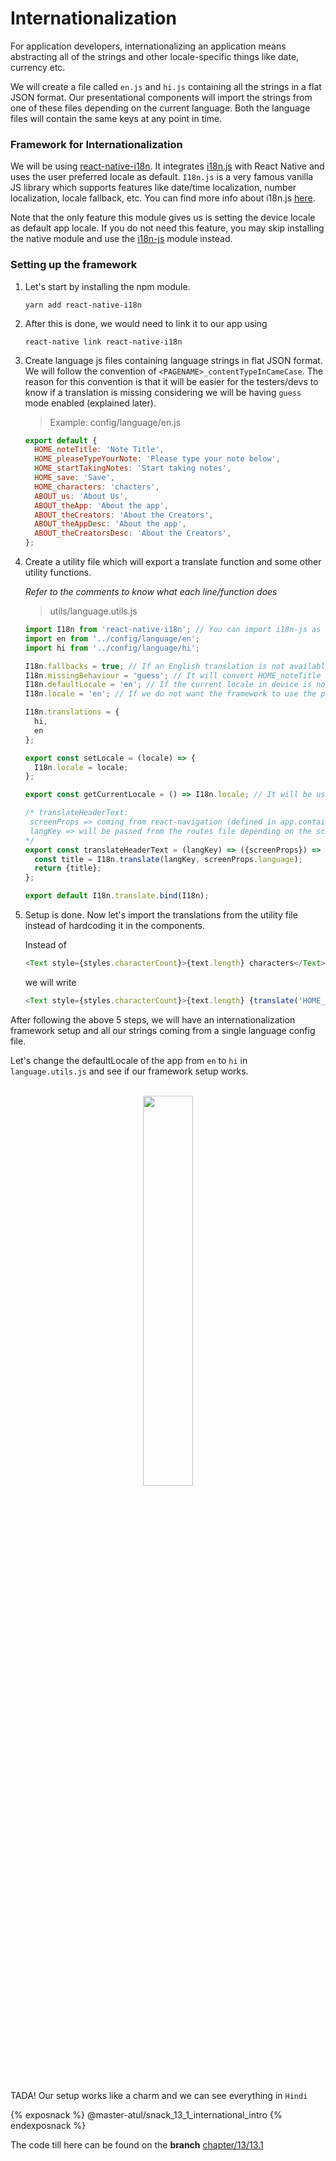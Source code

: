 # Internationalization

For application developers, internationalizing an application means abstracting all of the strings and other locale-specific things like date, currency etc.

We will create a file called `en.js` and `hi.js` containing all the strings in a flat JSON format. Our presentational components will import the strings from one of these files depending on the current language. Both the language files will contain the same keys at any point in time.


### Framework for Internationalization

We will be using [react-native-i18n](https://www.npmjs.com/package/react-native-i18n). It integrates [i18n.js](https://github.com/fnando/i18n-js) with React Native and uses the user preferred locale as default. `I18n.js` is a very famous vanilla JS library which supports features like date/time localization, number localization, locale fallback, etc. You can find more info about i18n.js [here](https://github.com/fnando/i18n-js).

Note that the only feature this module gives us is setting the device locale as default app locale. If you do not need this feature, you may skip installing the native module and use the [i18n-js](https://www.npmjs.com/package/i18n-js) module instead.

### Setting up the framework

1. Let's start by installing the npm module.

    `yarn add react-native-i18n`

2. After this is done, we would need to link it to our app using

    `react-native link react-native-i18n`

3. Create language js files containing language strings in flat JSON format. We will follow the convention of `<PAGENAME>_contentTypeInCameCase`. The reason for this convention is that it will be easier for the testers/devs to know if a translation is missing considering we will be having `guess` mode enabled (explained later).

    >Example: config/language/en.js

    ```js
    export default {
      HOME_noteTitle: 'Note Title',
      HOME_pleaseTypeYourNote: 'Please type your note below',
      HOME_startTakingNotes: 'Start taking notes',
      HOME_save: 'Save',
      HOME_characters: 'chacters',
      ABOUT_us: 'About Us',
      ABOUT_theApp: 'About the app',
      ABOUT_theCreators: 'About the Creators',
      ABOUT_theAppDesc: 'About the app',
      ABOUT_theCreatorsDesc: 'About the Creators',
    };
    ```
4. Create a utility file which will export a translate function and some other utility functions.

    *Refer to the comments to know what each line/function does*
    >utils/language.utils.js

    ```js
    import I18n from 'react-native-i18n'; // You can import i18n-js as well if you don't want the app to set default locale from the device locale.
    import en from '../config/language/en';
    import hi from '../config/language/hi';

    I18n.fallbacks = true; // If an English translation is not available in en.js, it will look inside hi.js
    I18n.missingBehaviour = 'guess'; // It will convert HOME_noteTitle to "HOME note title" if the value of HOME_noteTitle doesn't exist in any of the translation files.
    I18n.defaultLocale = 'en'; // If the current locale in device is not en or hi
    I18n.locale = 'en'; // If we do not want the framework to use the phone's locale by default

    I18n.translations = {
      hi,
      en
    };

    export const setLocale = (locale) => {
      I18n.locale = locale;
    };

    export const getCurrentLocale = () => I18n.locale; // It will be used to define intial language state in reducer.

    /* translateHeaderText:
     screenProps => coming from react-navigation (defined in app.container.js)
     langKey => will be passed from the routes file depending on the screen.(We will explain the usage later int the coming topics)
    */
    export const translateHeaderText = (langKey) => ({screenProps}) => {
      const title = I18n.translate(langKey, screenProps.language);
      return {title};
    };

    export default I18n.translate.bind(I18n);

    ```

5. Setup is done. Now let's import the translations from the utility file instead of hardcoding it in the components.

    Instead of
    ```js
    <Text style={styles.characterCount}>{text.length} characters</Text>
    ```

    we will write
    ```js
    <Text style={styles.characterCount}>{text.length} {translate('HOME_characters')}</Text>
    ```

After following the above 5 steps, we will have an internationalization framework setup and all our strings coming from a single language config file.

Let's change the defaultLocale of the app from `en` to `hi` in `language.utils.js` and see if our framework setup works.

<br>
<div style="text-align:center">
  <img src="/assets/images/13/13.1.png" style="width: 40%;display:inline-block;" hspace="20">
</div>
<br>

TADA! Our setup works like a charm and we can see everything in `Hindi`


{% exposnack %}
@master-atul/snack_13_1_international_intro
{% endexposnack %}

The code till here can be found on the **branch** [chapter/13/13.1](https://github.com/react-made-native-easy/note-taker/tree/chapter/13/13.1)

